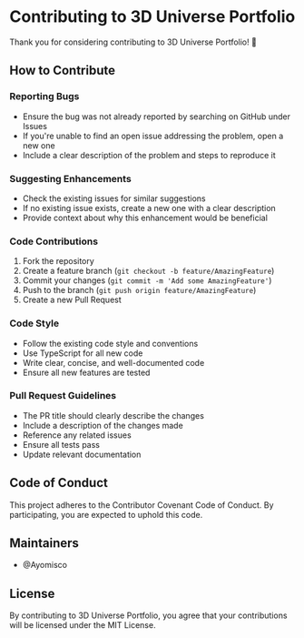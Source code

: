 # Contributing to 3D Universe Portfolio

Thank you for considering contributing to 3D Universe Portfolio! 🚀

## How to Contribute

### Reporting Bugs

- Ensure the bug was not already reported by searching on GitHub under Issues
- If you're unable to find an open issue addressing the problem, open a new one
- Include a clear description of the problem and steps to reproduce it

### Suggesting Enhancements

- Check the existing issues for similar suggestions
- If no existing issue exists, create a new one with a clear description
- Provide context about why this enhancement would be beneficial

### Code Contributions

1. Fork the repository
2. Create a feature branch (`git checkout -b feature/AmazingFeature`)
3. Commit your changes (`git commit -m 'Add some AmazingFeature'`)
4. Push to the branch (`git push origin feature/AmazingFeature`)
5. Create a new Pull Request

### Code Style

- Follow the existing code style and conventions
- Use TypeScript for all new code
- Write clear, concise, and well-documented code
- Ensure all new features are tested

### Pull Request Guidelines

- The PR title should clearly describe the changes
- Include a description of the changes made
- Reference any related issues
- Ensure all tests pass
- Update relevant documentation

## Code of Conduct

This project adheres to the Contributor Covenant Code of Conduct. By participating, you are expected to uphold this code.

## Maintainers

- @Ayomisco

## License

By contributing to 3D Universe Portfolio, you agree that your contributions will be licensed under the MIT License.

